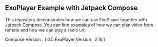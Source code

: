 ## ExoPlayer Example with Jetpack Compose

This repository demonstrates how we can use ExoPlayer together with Jetpack Compose. You can find examples of how we can play video from remote and how we can play a radio url.

Compose Version : 1.0.5
ExoPlayer Version : 2.16.1